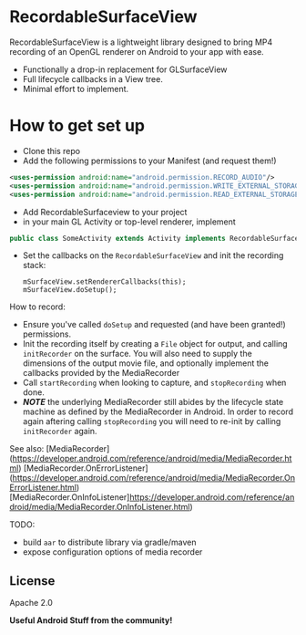 # RecordableSurfaceView

RecordableSurfaceView is a lightweight library designed to bring MP4 recording of an OpenGL renderer on Android to your app with ease.

  - Functionally a drop-in replacement for GLSurfaceView
  - Full lifecycle callbacks in a View tree.
  - Minimal effort to implement.

# How to get set up

  - Clone this repo
  - Add the following permissions to your Manifest (and request them!)
```xml   
<uses-permission android:name="android.permission.RECORD_AUDIO"/>
<uses-permission android:name="android.permission.WRITE_EXTERNAL_STORAGE"/>
<uses-permission android:name="android.permission.READ_EXTERNAL_STORAGE"/>
```

  - Add RecordableSurfaceview to your project
  - in your main GL Activity or top-level renderer, implement         

```java
public class SomeActivity extends Activity implements RecordableSurfaceView.RendererCallbacks
```

  - Set the callbacks on the ```RecordableSurfaceView``` and  init the recording stack:
 
        mSurfaceView.setRendererCallbacks(this);
        mSurfaceView.doSetup();

How to record:
  - Ensure you've called ```doSetup``` and requested (and have been granted!) permissions.
  - Init the recording itself by creating a ```File``` object for output, and calling ```initRecorder``` on the surface. You will also need to supply the dimensions of the output movie file, and optionally implement the callbacks provided by the MediaRecorder 
  - Call ```startRecording``` when looking to capture, and ```stopRecording``` when done. 
  - ***NOTE*** the underlying MediaRecorder still abides by the lifecycle state machine as defined by the MediaRecorder in Android. In order to record again aftering calling ```stopRecording``` you will need to re-init by calling ```initRecorder``` again.

See also: 
[MediaRecorder] (https://developer.android.com/reference/android/media/MediaRecorder.html)
[MediaRecorder.OnErrorListener] (https://developer.android.com/reference/android/media/MediaRecorder.OnErrorListener.html)
[MediaRecorder.OnInfoListener]https://developer.android.com/reference/android/media/MediaRecorder.OnInfoListener.html)

TODO:
  - build ```aar``` to distribute library via gradle/maven
  - expose configuration options of media recorder



License
----

Apache 2.0


**Useful Android Stuff from the community!**
